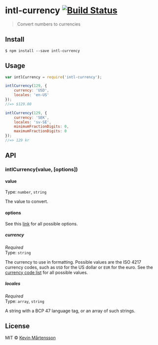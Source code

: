 # intl-currency [![Build Status](https://travis-ci.org/kevva/intl-currency.svg?branch=master)](https://travis-ci.org/kevva/intl-currency)

> Convert numbers to currencies


## Install

```
$ npm install --save intl-currency
```


## Usage

```js
var intlCurrency = require('intl-currency');

intlCurrency(129, {
	currency: 'USD',
	locales: 'en-US'
});
//=> $129.00

intlCurrency(129, {
	currency: 'SEK',
	locales: 'sv-SE',
	minimumFractionDigits: 0,
	maximumFractionDigits: 0
});
//=> 129 kr
```


## API

### intlCurrency(value, [options])

#### value

Type: `number`, `string`

The value to convert.

#### options

See this [link](https://developer.mozilla.org/en/docs/Web/JavaScript/Reference/Global_Objects/NumberFormat) for all possible options.

##### currency

*Required*  
Type: `string` 

The currency to use in formatting. Possible values are the ISO 4217 currency codes, such as `USD` for the US dollar or `EUR` for the euro. See the [currency code list](http://www.currency-iso.org/en/home/tables/table-a1.html) for all possible values.

##### locales

*Required*  
Type: `array`, `string`  

A string with a BCP 47 language tag, or an array of such strings.


## License

MIT © [Kevin Mårtensson](http://github.com/kevva)
